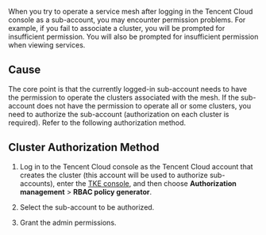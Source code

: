 When you try to operate a service mesh after logging in the Tencent Cloud console as a sub-account, you may encounter permission problems. For example, if you fail to associate a cluster, you will be prompted for insufficient permission. You will also be prompted for insufficient permission when viewing services.

## Cause
The core point is that the currently logged-in sub-account needs to have the permission to operate the clusters associated with the mesh. If the sub-account does not have the permission to operate all or some clusters, you need to authorize the sub-account (authorization on each cluster is required). Refer to the following authorization method.


## Cluster Authorization Method
1. Log in to the Tencent Cloud console as the Tencent Cloud account that creates the cluster (this account will be used to authorize sub-accounts), enter the [TKE console](https://console.cloud.tencent.com/tke2/cluster), and then choose **Authorization management** > **RBAC policy generator**.

2. Select the sub-account to be authorized.

3. Grant the admin permissions.
   
